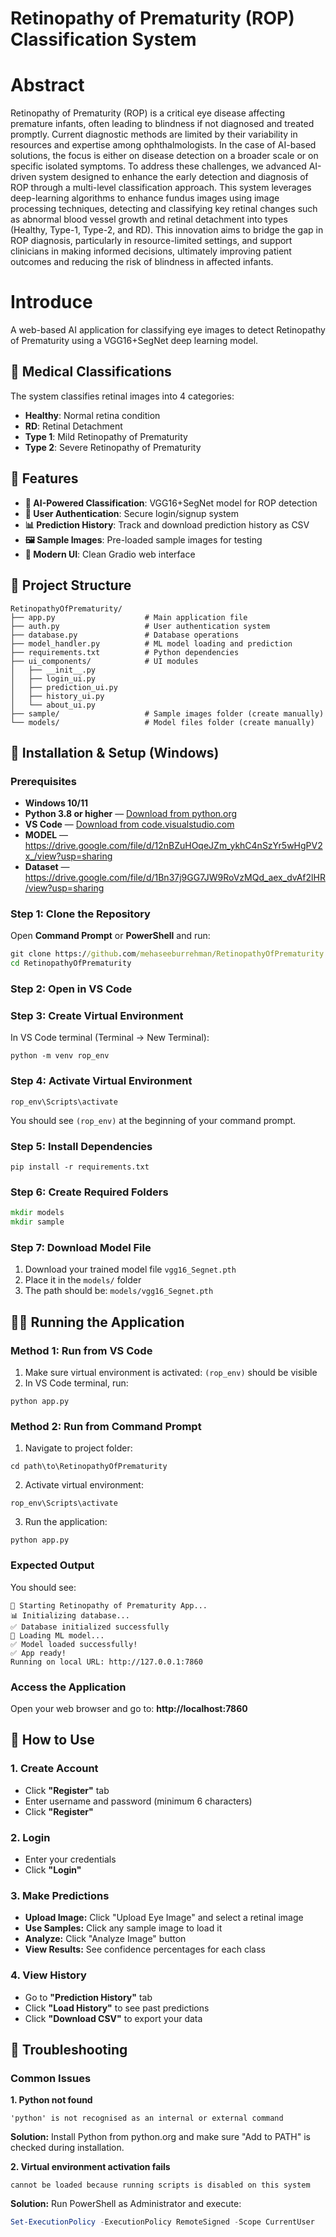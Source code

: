 # Retinopathy of Prematurity (ROP) Classification System
# Abstract
Retinopathy of Prematurity (ROP) is a critical eye disease affecting premature infants, often
leading to blindness if not diagnosed and treated promptly. Current diagnostic methods are
limited by their variability in resources and expertise among ophthalmologists. In the case of
AI-based solutions, the focus is either on disease detection on a broader scale or on specific
isolated symptoms. To address these challenges, we advanced AI-driven system designed
to enhance the early detection and diagnosis of ROP through a multi-level classification
approach. This system leverages deep-learning algorithms to enhance fundus images using
image processing techniques, detecting and classifying key retinal changes such as abnormal
blood vessel growth and retinal detachment into types (Healthy, Type-1, Type-2, and RD). This
innovation aims to bridge the gap in ROP diagnosis, particularly in resource-limited settings,
and support clinicians in making informed decisions, ultimately improving patient outcomes and
reducing the risk of blindness in affected infants.

# Introduce
A web-based AI application for classifying eye images to detect Retinopathy of Prematurity using a VGG16+SegNet deep learning model.

## 🏥 Medical Classifications

The system classifies retinal images into 4 categories:  
- **Healthy**: Normal retina condition  
- **RD**: Retinal Detachment  
- **Type 1**: Mild Retinopathy of Prematurity  
- **Type 2**: Severe Retinopathy of Prematurity  

## 🌟 Features

- **🤖 AI-Powered Classification**: VGG16+SegNet model for ROP detection  
- **🔐 User Authentication**: Secure login/signup system  
- **📊 Prediction History**: Track and download prediction history as CSV  
- **🖼️ Sample Images**: Pre-loaded sample images for testing  
- **🎨 Modern UI**: Clean Gradio web interface  

## 📁 Project Structure

```plaintext
RetinopathyOfPrematurity/
├── app.py                    # Main application file
├── auth.py                   # User authentication system
├── database.py               # Database operations
├── model_handler.py          # ML model loading and prediction
├── requirements.txt          # Python dependencies
├── ui_components/            # UI modules
│   ├── __init__.py
│   ├── login_ui.py
│   ├── prediction_ui.py
│   ├── history_ui.py
│   └── about_ui.py
├── sample/                   # Sample images folder (create manually)
└── models/                   # Model files folder (create manually)
```

## 🚀 Installation & Setup (Windows)

### Prerequisites
- **Windows 10/11**  
- **Python 3.8 or higher** — [Download from python.org](https://www.python.org/downloads/)  
- **VS Code** — [Download from code.visualstudio.com](https://code.visualstudio.com/)
- **MODEL** — https://drive.google.com/file/d/12nBZuHOqeJZm_ykhC4nSzYr5wHgPV2x_/view?usp=sharing
- **Dataset** — https://drive.google.com/file/d/1Bn37j9GG7JW9RoVzMQd_aex_dvAf2lHR/view?usp=sharing

### Step 1: Clone the Repository

Open **Command Prompt** or **PowerShell** and run:

```cmd
git clone https://github.com/mehaseeburrehman/RetinopathyOfPrematurity.git
cd RetinopathyOfPrematurity
```

### Step 2: Open in VS Code
### Step 3: Create Virtual Environment

In VS Code terminal (Terminal → New Terminal):

```
python -m venv rop_env
```

### Step 4: Activate Virtual Environment

```
rop_env\Scripts\activate
```

You should see `(rop_env)` at the beginning of your command prompt.

### Step 5: Install Dependencies

```
pip install -r requirements.txt
```

### Step 6: Create Required Folders

```cmd
mkdir models
mkdir sample
```

### Step 7: Download Model File

1. Download your trained model file `vgg16_Segnet.pth`  
2. Place it in the `models/` folder  
3. The path should be: `models/vgg16_Segnet.pth`  

## 🏃‍♂️ Running the Application

### Method 1: Run from VS Code

1. Make sure virtual environment is activated: `(rop_env)` should be visible  
2. In VS Code terminal, run:

```
python app.py
```

### Method 2: Run from Command Prompt

1. Navigate to project folder:

```
cd path\to\RetinopathyOfPrematurity
```

2. Activate virtual environment:

```
rop_env\Scripts\activate
```

3. Run the application:

```
python app.py
```

### Expected Output

You should see:

```
🚀 Starting Retinopathy of Prematurity App...
📊 Initializing database...
✅ Database initialized successfully
🤖 Loading ML model...
✅ Model loaded successfully!
✅ App ready!
Running on local URL: http://127.0.0.1:7860
```

### Access the Application

Open your web browser and go to: **http://localhost:7860**

## 📖 How to Use

### 1. Create Account

- Click **"Register"** tab  
- Enter username and password (minimum 6 characters)  
- Click **"Register"**

### 2. Login

- Enter your credentials  
- Click **"Login"**

### 3. Make Predictions

- **Upload Image:** Click "Upload Eye Image" and select a retinal image  
- **Use Samples:** Click any sample image to load it  
- **Analyze:** Click "Analyze Image" button  
- **View Results:** See confidence percentages for each class  

### 4. View History

- Go to **"Prediction History"** tab  
- Click **"Load History"** to see past predictions  
- Click **"Download CSV"** to export your data  

## 🔧 Troubleshooting

### Common Issues

**1. Python not found**

```
'python' is not recognised as an internal or external command
```

**Solution:** Install Python from python.org and make sure "Add to PATH" is checked during installation.

**2. Virtual environment activation fails**

```
cannot be loaded because running scripts is disabled on this system
```

**Solution:** Run PowerShell as Administrator and execute:

```powershell
Set-ExecutionPolicy -ExecutionPolicy RemoteSigned -Scope CurrentUser
```

